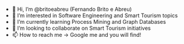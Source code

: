 - 👋 Hi, I’m @britoeabreu (Fernando Brito e Abreu)
- 👀 I’m interested in Software Engineering and Smart Tourism topics
- 🌱 I’m currently learning Process Mining and Graph Databases
- 💞️ I’m looking to collaborate on Smart Tourism initiatives
- 📫 How to reach me -> Google me and you will find!

<!---
britoeabreu/britoeabreu is a ✨ special ✨ repository because its `README.md` (this file) appears on your GitHub profile.
You can click the Preview link to take a look at your changes.
--->
